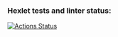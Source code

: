 ### Hexlet tests and linter status:
[![Actions Status](https://github.com/Grainycurd/frontend-project-46/workflows/hexlet-check/badge.svg)](https://github.com/Grainycurd/frontend-project-46/actions)
